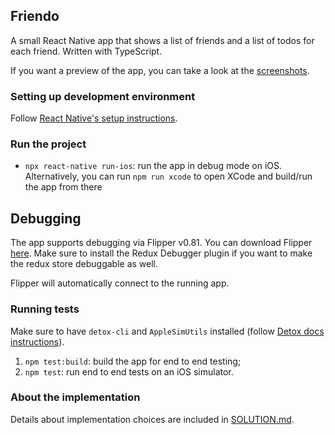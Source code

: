 ## Friendo

A small React Native app that shows a list of friends and a list of todos for each friend. 
Written with TypeScript.

If you want a preview of the app, you can take a look at the [screenshots](./screenshots).

### Setting up development environment

Follow [React Native's setup instructions](https://reactnative.dev/docs/environment-setup).

### Run the project

- `npx react-native run-ios`: run the app in debug mode on iOS. Alternatively, you can run `npm run xcode` to open XCode and build/run the app from there

## Debugging

The app supports debugging via Flipper v0.81. You can download Flipper [here](https://github.com/facebook/flipper/releases/tag/v0.81.0). 
Make sure to install the Redux Debugger plugin if you want to make the redux store debuggable as well.

Flipper will automatically connect to the running app.

### Running tests

Make sure to have `detox-cli` and `AppleSimUtils` installed (follow [Detox docs instructions](https://github.com/wix/Detox/blob/master/docs/Introduction.GettingStarted.md)).

1. `npm test:build`: build the app for end to end testing;
2. `npm test`: run end to end tests on an iOS simulator.

### About the implementation

Details about implementation choices are included in [SOLUTION.md](./SOLUTION.md).